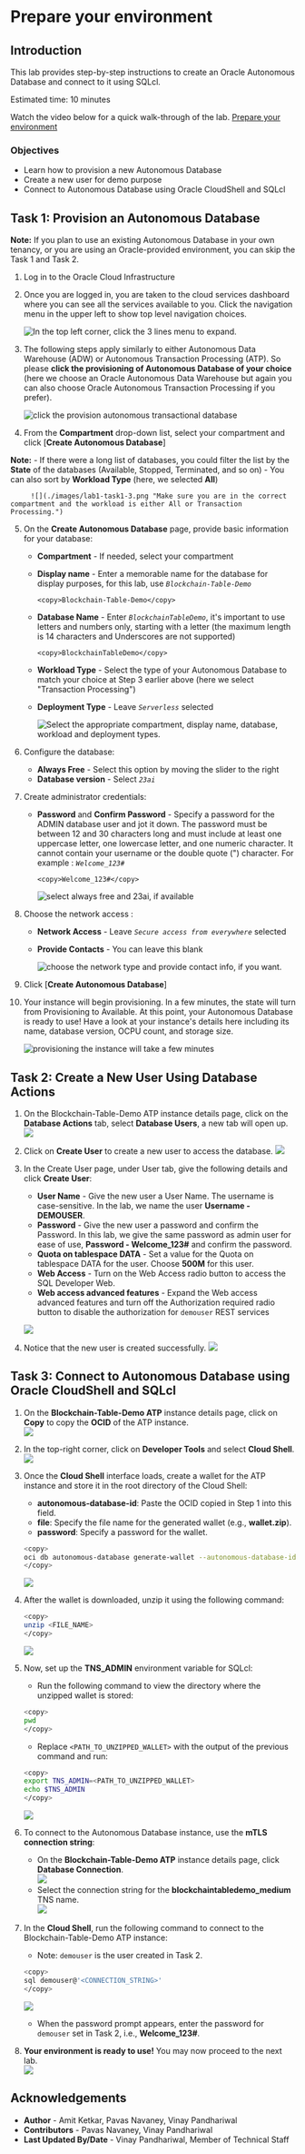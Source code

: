 # Prepare your environment

## Introduction

This lab provides step-by-step instructions to create an Oracle Autonomous Database and connect to it using SQLcl.

Estimated time: 10 minutes

Watch the video below for a quick walk-through of the lab.
[Prepare your environment](videohub:)


### Objectives

-   Learn how to provision a new Autonomous Database
-   Create a new user for demo purpose
-   Connect to Autonomous Database using Oracle CloudShell and SQLcl

## Task 1: Provision an Autonomous Database

  **Note:** If you plan to use an existing Autonomous Database in your own tenancy, or you are using an Oracle-provided environment, you can skip the Task 1 and Task 2.

1. Log in to the Oracle Cloud Infrastructure

2. Once you are logged in, you are taken to the cloud services dashboard where you can see all the services available to you. Click the navigation menu in the upper left to show top level navigation choices.

    ![](./images/lab1-task1-1.png "In the top left corner, click the 3 lines menu to expand. ")

3. The following steps apply similarly to either Autonomous Data Warehouse (ADW) or Autonomous Transaction Processing (ATP). So please **click the provisioning of Autonomous Database of your choice** (here we choose an Oracle Autonomous Data Warehouse but again you can also choose Oracle Autonomous Transaction Processing if you prefer).

    ![](./images/lab1-task1-2.png "click the provision autonomous transactional database ")

4. From the **Compartment** drop-down list, select your compartment and click [**Create Autonomous Database**]

  **Note:**
     - If there were a long list of databases, you could filter the list by the **State** of the databases (Available, Stopped, Terminated, and so on)
     - You can also sort by **Workload Type** (here, we selected **All**)

         ![](./images/lab1-task1-3.png "Make sure you are in the correct compartment and the workload is either All or Transaction Processing.")


5. On the **Create Autonomous Database** page, provide basic information for your database:
    - **Compartment** - If needed, select your compartment
    - **Display name** - Enter a memorable name for the database for display purposes, for this lab, use *`Blockchain-Table-Demo`*

        ```
        <copy>Blockchain-Table-Demo</copy>
        ```

    - **Database Name** - Enter *`BlockchainTableDemo`*, it's important to use letters and numbers only, starting with a letter (the maximum length is 14 characters and Underscores are not supported)
        
        ```
        <copy>BlockchainTableDemo</copy>
        ```

    - **Workload Type** - Select the type of your Autonomous Database to match your choice at Step 3 earlier above (here we select "Transaction Processing")
    - **Deployment Type** - Leave *`Serverless`* selected

         ![](./images/lab1-task1-4.png "Select the appropriate compartment, display name, database, workload and deployment types. ")

6. Configure the database:

    - **Always Free** - Select this option by moving the slider to the right
    - **Database version** - Select *`23ai`* 


7. Create administrator credentials:

    - **Password** and **Confirm Password** - Specify a password for the ADMIN database user and jot it down. The password must be between 12 and 30 characters long and must include at least one uppercase letter, one lowercase letter, and one numeric character. It cannot contain your username or the double quote (") character. For example : *`Welcome_123#`*

        ```
        <copy>Welcome_123#</copy>
        ```

        ![](./images/lab1-task1-5.png "select always free and 23ai, if available ")

8. Choose the network access :

    - **Network Access** - Leave *`Secure access from everywhere`* selected
    - **Provide Contacts** - You can leave this blank

         ![](./images/lab1-task1-6.png "choose the network type and provide contact info, if you want. ")

9. Click [**Create Autonomous Database**]

10.  Your instance will begin provisioning. In a few minutes, the state will turn from Provisioning to Available. At this point, your Autonomous Database is ready to use! Have a look at your instance's details here including its name, database version, OCPU count, and storage size.

      ![](./images/lab1-task1-7.png "provisioning the instance will take a few minutes ")

## Task 2: Create a New User Using Database Actions

1. On the Blockchain-Table-Demo ATP instance details page, click on the **Database Actions** tab, select **Database Users**, a new tab will open up.
    ![](./images/lab1-task2-2.png " ")

2. Click on **Create User** to create a new user to access the database.
    ![](./images/lab1-task2-3.png " ")

3. In the Create User page, under User tab, give the following details and click **Create User**:
    - **User Name** - Give the new user a User Name. The username is case-sensitive. In the lab, we name the user **Username - DEMOUSER**.
    - **Password** - Give the new user a password and confirm the Password. In this lab, we give the same password as admin user for ease of use, **Password - Welcome_123#** and confirm the password.
    - **Quota on tablespace DATA** - Set a value for the Quota on tablespace DATA for the user. Choose **500M** for this user.
    - **Web Access** - Turn on the Web Access radio button to access the SQL Developer Web.
    - **Web access advanced features** - Expand the Web access advanced features and turn off the Authorization required radio button to disable the authorization for `demouser` REST services

    ![](./images/lab1-task2-4.png " ")

4.  Notice that the new user is created successfully.
    ![](./images/lab1-task2-5.png " ")

## Task 3: Connect to Autonomous Database using Oracle CloudShell and SQLcl

1. On the **Blockchain-Table-Demo ATP** instance details page, click on **Copy** to copy the **OCID** of the ATP instance.  
    ![](./images/lab1-task3-2.png " ")

2. In the top-right corner, click on **Developer Tools** and select **Cloud Shell**.  
    ![](./images/lab1-task3-3.png " ")

3. Once the **Cloud Shell** interface loads, create a wallet for the ATP instance and store it in the root directory of the Cloud Shell:
    - **autonomous-database-id**: Paste the OCID copied in Step 1 into this field.
    - **file**: Specify the file name for the generated wallet (e.g., **wallet.zip**).
    - **password**: Specify a password for the wallet.
    ```bash
    <copy>
    oci db autonomous-database generate-wallet --autonomous-database-id <OCID> --file <FILE_NAME> --password <PASSWORD>
    </copy>
    ```
    ![](./images/lab1-task3-4.png " ")

4. After the wallet is downloaded, unzip it using the following command:
    ```bash
    <copy>
    unzip <FILE_NAME>
    </copy>
    ```
    ![](./images/lab1-task3-5.png " ")

5. Now, set up the **TNS_ADMIN** environment variable for SQLcl:
    - Run the following command to view the directory where the unzipped wallet is stored:
    ```bash
    <copy>
    pwd
    </copy>
    ```
    - Replace `<PATH_TO_UNZIPPED_WALLET>` with the output of the previous command and run:
    ```bash
    <copy>
    export TNS_ADMIN=<PATH_TO_UNZIPPED_WALLET>
    echo $TNS_ADMIN
    </copy>
    ```
    ![](./images/lab1-task3-6.png " ")

6. To connect to the Autonomous Database instance, use the **mTLS connection string**:
    - On the **Blockchain-Table-Demo ATP** instance details page, click **Database Connection**.  
    ![](./images/lab1-task3-7.png " ")
    - Select the connection string for the **blockchaintabledemo_medium** TNS name.  
    ![](./images/lab1-task3-8.png " ")

7. In the **Cloud Shell**, run the following command to connect to the Blockchain-Table-Demo ATP instance:
    - Note: `demouser` is the user created in Task 2.
    ```bash
    <copy>
    sql demouser@'<CONNECTION_STRING>'
    </copy>
    ```
    ![](./images/lab1-task3-9.png " ")
    - When the password prompt appears, enter the password for `demouser` set in Task 2, i.e., **Welcome_123#**.

8. **Your environment is ready to use!** You may now proceed to the next lab.  
    ![](./images/lab1-task3-10.png " ")

## Acknowledgements
* **Author** - Amit Ketkar, Pavas Navaney, Vinay Pandhariwal
* **Contributors** - Pavas Navaney, Vinay Pandhariwal 
* **Last Updated By/Date** - Vinay Pandhariwal, Member of Technical Staff
